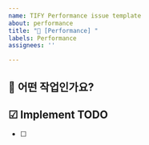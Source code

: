 ```yaml
---
name: TIFY Performance issue template
about: performance
title: "🐎 [Performance] "
labels: Performance
assignees: ''

---
```

## 🚞 어떤 작업인가요?

## ☑ Implement TODO
- [ ]
